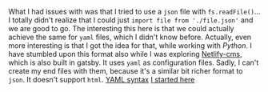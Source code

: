 What I had issues with was that I tried to use a `json` file with `fs.readFile()`... I totally didn't realize that I could just `import file from './file.json'` and we are good to go. The interesting this here is that we could actually achieve the same for `yaml` files, which I didn't know before.
Actually, even more interesting is that I got the idea for that, while working with _Python_. I have stumbled upon this format also while I was exploring [Netlify-cms](https://www.netlifycms.org/), which is also built in gatsby. It uses `yaml` as configuration files. Sadly, I can't create my end files with them, because it's a similar bit richer format to `json`. It doesn't support `html`.
[YAML syntax](https://docs.ansible.com/ansible/latest/reference_appendices/YAMLSyntax.html)
[I started here](https://www.tutorialspoint.com/yaml/yaml_basics.htm)


